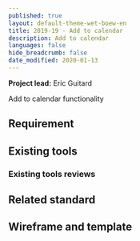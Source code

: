 ```yaml
---
published: true
layout: default-theme-wet-boew-en
title: 2019-19 - Add to calendar
description: Add to calendar
languages: false
hide_breadcrumb: false
date_modified: 2020-01-13
---
```


**Project lead:** Eric Guitard

Add to calendar functionality

## Requirement

## Existing tools

### Existing tools reviews

## Related standard

## Wireframe and template
